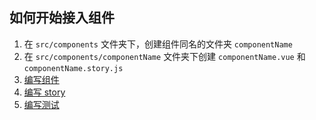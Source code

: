 

## 如何开始接入组件

1. 在 `src/components` 文件夹下，创建组件同名的文件夹 `componentName`
2. 在 `src/components/componentName` 文件夹下创建 `componentName.vue` 和 `componentName.story.js`
3. [编写组件](./how-to-write-component.md)
4. [编写 story ](./how-to-write-story.md)
5. [编写测试](./how-to-write-test.md)


